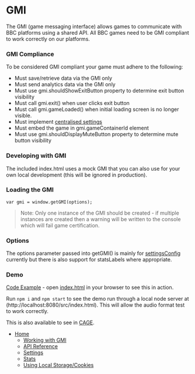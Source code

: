 # GMI

The GMI (game messaging interface) allows games to communicate with BBC platforms using a shared API. 
All BBC games need to be GMI compliant to work correctly on our platforms.

### GMI Compliance
To be considered GMI compliant your game must adhere to the following:

* Must save/retrieve data via the GMI only
* Must send analytics data via the GMI only
* Must use gmi.shouldShowExitButton property to determine exit button visibility
* Must call gmi.exit() when user clicks exit button
* Must call gmi.gameLoaded() when initial loading screen is no longer visible.
* Must implement [centralised settings](settings.md)
* Must embed the game in gmi.gameContainerId element
* Must use gmi.shouldDisplayMuteButton property to determine mute button visibility

### Developing with GMI
The included index.html uses a mock GMI that you can also use for your own 
local development (this will be ignored in production).

### Loading the GMI

````
var gmi = window.getGMI(options);
````

> Note: Only one instance of the GMI should be created - if multiple instances
are created then a warning will be written to the console which will fail game
certification.

### Options
The options parameter passed into getGMI() is mainly for [settingsConfig](settings.md#config) 
currently but there is also support for statsLabels where appropriate. 

### Demo
[Code Example](../src/main.js) - open [index.html](../src/index.html) in your browser to see this in action.

Run `npm i` and `npm start` to see the demo run through a local node server at (http://localhost:8080/src/index.html). This will allow the audio format test to work correctly.

This is also available to see in [CAGE](https://www.bbc.co.uk/cbeebies/embed/game/childrens-games-starter-pack).

* [Home](../README.md)
    * [Working with GMI](working-with-gmi.md)
    * [API Reference](gmi.md)
    * [Settings](settings.md)
    * [Stats](stats.md#stats)
    * [Using Local Storage/Cookies](data-storage.md#using-local-storagecookies)

